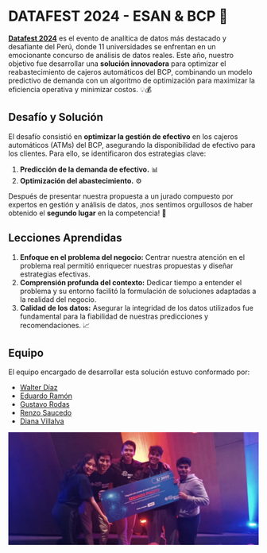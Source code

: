 # DATAFEST 2024 - ESAN & BCP 🎉

[**Datafest 2024**](https://www.linkedin.com/posts/universidad-esan_as%C3%AD-arranc%C3%B3-el-datafest-2024-en-esan-activity-7245619294036725760-JMPw/?originalSubdomain=es) es el evento de analítica de datos más destacado y desafiante del Perú, donde 11 universidades se enfrentan en un emocionante concurso de análisis de datos reales. Este año, nuestro objetivo fue desarrollar una **solución innovadora** para optimizar el reabastecimiento de cajeros automáticos del BCP, combinando un modelo predictivo de demanda con un algoritmo de optimización para maximizar la eficiencia operativa y minimizar costos. 💡💰

## Desafío y Solución

El desafío consistió en **optimizar la gestión de efectivo** en los cajeros automáticos (ATMs) del BCP, asegurando la disponibilidad de efectivo para los clientes. Para ello, se identificaron dos estrategias clave:

1. **Predicción de la demanda de efectivo.** 📊
2. **Optimización del abastecimiento.** ⚙️

Después de presentar nuestra propuesta a un jurado compuesto por expertos en gestión y análisis de datos, ¡nos sentimos orgullosos de haber obtenido el **segundo lugar** en la competencia! 🥈

## Lecciones Aprendidas

1. **Enfoque en el problema del negocio:** Centrar nuestra atención en el problema real permitió enriquecer nuestras propuestas y diseñar estrategias efectivas.
2. **Comprensión profunda del contexto:** Dedicar tiempo a entender el problema y su entorno facilitó la formulación de soluciones adaptadas a la realidad del negocio.
3. **Calidad de los datos:** Asegurar la integridad de los datos utilizados fue fundamental para la fiabilidad de nuestras predicciones y recomendaciones. 📈

## Equipo

El equipo encargado de desarrollar esta solución estuvo conformado por:
- [Walter Díaz](https://www.linkedin.com/in/waltdiaz/)
- [Eduardo Ramón](https://www.linkedin.com/in/eram%C3%B3n/)
- [Gustavo Rodas](https://www.linkedin.com/in/gustavo-rodas/)
- [Renzo Saucedo](https://www.linkedin.com/in/renzosaucedos/)
- [Diana Villalva](https://www.linkedin.com/in/diana-villalva-gomez-346a93272/)

![Datafest 2024](./assets/datafest2024.jpeg)
